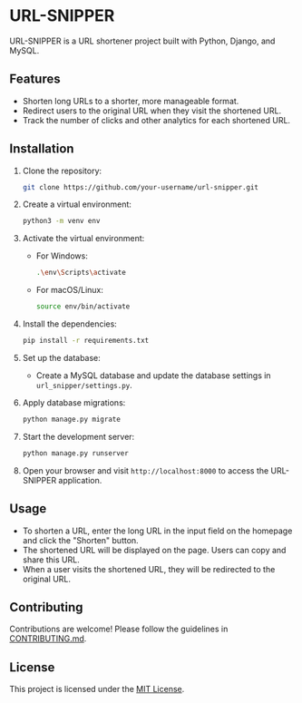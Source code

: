 # URL-SNIPPER

URL-SNIPPER is a URL shortener project built with Python, Django, and MySQL.

## Features

- Shorten long URLs to a shorter, more manageable format.
- Redirect users to the original URL when they visit the shortened URL.
- Track the number of clicks and other analytics for each shortened URL.

## Installation

1. Clone the repository:

    ```bash
    git clone https://github.com/your-username/url-snipper.git
    ```

2. Create a virtual environment:

    ```bash
    python3 -m venv env
    ```

3. Activate the virtual environment:

    - For Windows:

      ```bash
      .\env\Scripts\activate
      ```

    - For macOS/Linux:

      ```bash
      source env/bin/activate
      ```

4. Install the dependencies:

    ```bash
    pip install -r requirements.txt
    ```

5. Set up the database:

    - Create a MySQL database and update the database settings in `url_snipper/settings.py`.

6. Apply database migrations:

    ```bash
    python manage.py migrate
    ```

7. Start the development server:

    ```bash
    python manage.py runserver
    ```

8. Open your browser and visit `http://localhost:8000` to access the URL-SNIPPER application.

## Usage

- To shorten a URL, enter the long URL in the input field on the homepage and click the "Shorten" button.
- The shortened URL will be displayed on the page. Users can copy and share this URL.
- When a user visits the shortened URL, they will be redirected to the original URL.

## Contributing

Contributions are welcome! Please follow the guidelines in [CONTRIBUTING.md](CONTRIBUTING.md).

## License

This project is licensed under the [MIT License](LICENSE).
